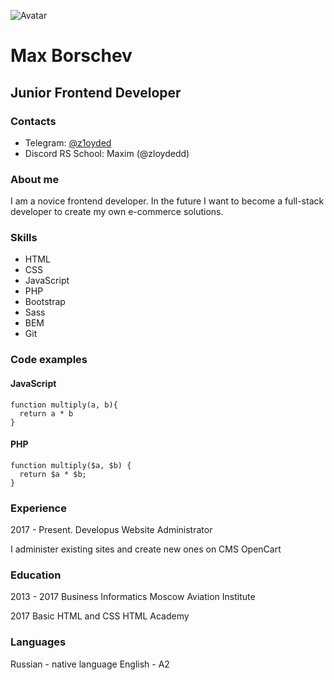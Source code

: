 ![Avatar](https://avatars.githubusercontent.com/u/30837340?v=4)

# Max Borschev
## Junior Frontend Developer

### Contacts
* Telegram: [@z1oyded](https://t.me/z1oyded)
* Discord RS School: Maxim (@zloydedd)

### About me
I am a novice frontend developer. In the future I want to become a full-stack developer to create my own e-commerce solutions.

### Skills
* HTML
* CSS
* JavaScript
* PHP
* Bootstrap
* Sass
* BEM
* Git

### Code examples

#### JavaScript
```
function multiply(a, b){
  return a * b
}
```

#### PHP
```
function multiply($a, $b) {
  return $a * $b;
}
```

### Experience
2017 - Present. Developus
Website Administrator

I administer existing sites and create new ones on CMS OpenCart

### Education
2013 - 2017
Business Informatics
Moscow Aviation Institute

2017
Basic HTML and CSS
HTML Academy

### Languages
Russian - native language
English - A2